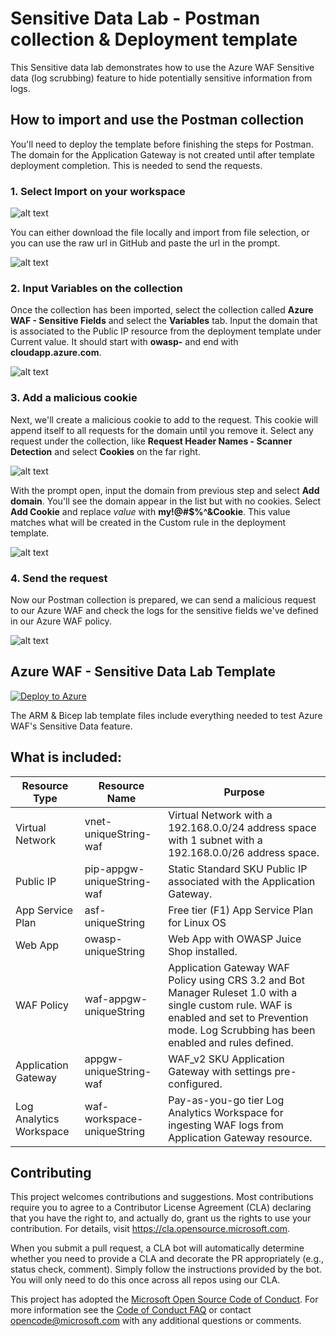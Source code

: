 # Sensitive Data Lab - Postman collection & Deployment template

This Sensitive data lab demonstrates how to use the Azure WAF Sensitive data (log scrubbing) feature to hide potentially sensitive information from logs.

## How to import and use the Postman collection
You'll need to deploy the template before finishing the steps for Postman. The domain for the Application Gateway is not created until after template deployment completion. This is needed to send the requests.
### 1. Select Import on your workspace

![alt text](https://github.com/david-frazee/Azure-Network-Security-Frazee/blob/master/Azure%20WAF/Postman%20Files/Images/Postman-Import.png?raw=true "Import")

You can either download the file locally and import from file selection, or you can use the raw url in GitHub and paste the url in the prompt.

![alt text](https://github.com/david-frazee/Azure-Network-Security-Frazee/blob/master/Azure%20WAF/Postman%20Files/Images/Postman-Import-Step.png?raw=true "Import Step")

### 2. Input Variables on the collection
Once the collection has been imported, select the collection called **Azure WAF - Sensitive Fields** and select the **Variables** tab. Input the domain that is associated to the Public IP resource from the deployment template under Current value. It should start with **owasp-** and end with **cloudapp.azure.com**. 

![alt text](https://github.com/david-frazee/Azure-Network-Security-Frazee/blob/master/Azure%20WAF/Postman%20Files/Images/Postman-DomainVariable.png?raw=true "Variables")

### 3. Add a malicious cookie
Next, we'll create a malicious cookie to add to the request. This cookie will append itself to all requests for the domain until you remove it. Select any request under the collection, like **Request Header Names - Scanner Detection** and select **Cookies** on the far right. 

![alt text](https://github.com/david-frazee/Azure-Network-Security-Frazee/blob/master/Azure%20WAF/Postman%20Files/Images/Postman-Cookie.png?raw=true "Cookie")

With the prompt open, input the domain from previous step and select **Add domain**. You'll see the domain appear in the list but with no cookies. Select **Add Cookie** and replace *value* with **my!@#$%^&Cookie**. This value matches what will be created in the Custom rule in the deployment template.

![alt text](https://github.com/david-frazee/Azure-Network-Security-Frazee/blob/master/Azure%20WAF/Postman%20Files/Images/Postman-Cookie-Value.png?raw=true "Cookie Add")

### 4. Send the request
Now our Postman collection is prepared, we can send a malicious request to our Azure WAF and check the logs for the sensitive fields we've defined in our Azure WAF policy.

![alt text](https://github.com/david-frazee/Azure-Network-Security-Frazee/blob/master/Azure%20WAF/Postman%20Files/Images/Postman-RequestSent.png?raw=true "Request")


## Azure WAF - Sensitive Data Lab Template
[![Deploy to Azure](https://aka.ms/deploytoazurebutton)](https://portal.azure.com/#create/Microsoft.Template/uri/https%3A%2F%2Fraw.githubusercontent.com%2Fdavid-frazee%2FAzure-Network-Security-Frazee%2Fmaster%2FAzure%2520WAF%2FPostman%2520Files%2FSensitive%2520Data%2FLab%2520Templates%2FAzureWAF-SensitiveData-ARM.json)

The ARM & Bicep lab template files include everything needed to test Azure WAF's Sensitive Data feature.

## What is included:

| Resource Type | Resource Name | Purpose |
|---------------|---------------|---------|
| Virtual Network |  vnet-uniqueString-waf | Virtual Network with a 192.168.0.0/24 address space with 1 subnet with a 192.168.0.0/26 address space. |
| Public IP |  pip-appgw-uniqueString-waf | Static Standard SKU Public IP associated with the Application Gateway. |
| App Service Plan |  asf-uniqueString | Free tier (F1) App Service Plan for Linux OS |
| Web App |  owasp-uniqueString | Web App with OWASP Juice Shop installed. |
| WAF Policy |  waf-appgw-uniqueString | Application Gateway WAF Policy using CRS 3.2 and Bot Manager Ruleset 1.0 with a single custom rule. WAF is enabled and set to Prevention mode. Log Scrubbing has been enabled and rules defined. |
| Application Gateway | appgw-uniqueString-waf | WAF_v2 SKU Application Gateway with settings pre-configured. |
| Log Analytics Workspace | waf-workspace-uniqueString | Pay-as-you-go tier Log Analytics Workspace for ingesting WAF logs from Application Gateway resource. |

## Contributing

This project welcomes contributions and suggestions.  Most contributions require you to agree to a
Contributor License Agreement (CLA) declaring that you have the right to, and actually do, grant us
the rights to use your contribution. For details, visit https://cla.opensource.microsoft.com.

When you submit a pull request, a CLA bot will automatically determine whether you need to provide
a CLA and decorate the PR appropriately (e.g., status check, comment). Simply follow the instructions
provided by the bot. You will only need to do this once across all repos using our CLA.

This project has adopted the [Microsoft Open Source Code of Conduct](https://opensource.microsoft.com/codeofconduct/).
For more information see the [Code of Conduct FAQ](https://opensource.microsoft.com/codeofconduct/faq/) or
contact [opencode@microsoft.com](mailto:opencode@microsoft.com) with any additional questions or comments.
